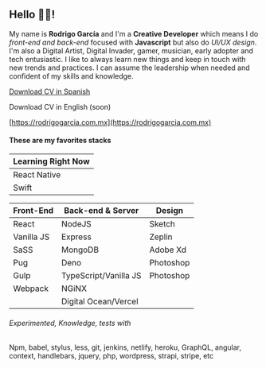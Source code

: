 ## Hello 🤟🏼!
My name is **Rodrigo García** and I'm a **Creative Developer** which means I do *front-end and back-end* focused with **Javascript** but also do *UI/UX design*. I'm also a Digital Artist, Digital Invader, gamer, musician, early adopter and tech entusiastic. I like to always learn new things and keep in touch with new trends and practices. I can assume the leadership when needed and confident of my skills and knowledge.

[Download CV in Spanish](https://drive.google.com/file/d/1sizpFTB5fTV5k9pIVMFQyzECOWiX9NsA/view?usp=sharing)

Download CV in English (soon)

[https://rodrigogarcia.com.mx](https://rodrigogarcia.com.mx)

#### These are my favorites stacks

| Learning Right Now |
| ------------------ |
| React Native |
| Swift |

| Front-End | Back-end & Server | Design |
| --------- | ----------------- | ------ |
| React | NodeJS | Sketch |
| Vanilla JS | Express | Zeplin |
| SaSS | MongoDB | Adobe Xd |
| Pug | Deno | Photoshop |
| Gulp | TypeScript/Vanilla JS | Photoshop |
| Webpack | NGiNX | |
| | Digital Ocean/Vercel | |

###### Experimented, Knowledge, tests with
Npm, babel, stylus, less, git, jenkins, netlify, heroku, GraphQL, angular, context, handlebars, jquery, php, wordpress, strapi, stripe, etc
